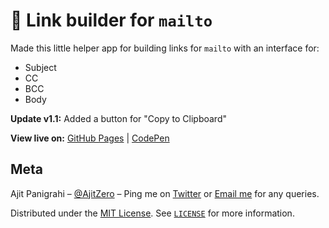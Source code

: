 # 🔗 Link builder for `mailto`


Made this little helper app for building links for `mailto` with an interface for:

- Subject
- CC
- BCC
- Body

**Update v1.1:** Added a button for "Copy to Clipboard"

**View live on:** [GitHub Pages](https://ajitzero.github.io/mailto-link-builder/) | [CodePen](https://codepen.io/AjitZero/full/GRoLLmp)

## Meta

Ajit Panigrahi – [@AjitZero](https://github.com/AjitZero) – Ping me on [Twitter](https://twitter.com/AjitZero) or [Email me](mailto:ajitzero@gmail.com) for any queries.

Distributed under the [MIT License](https://opensource.org/licenses/MIT). See [`LICENSE`](https://github.com/AjitZero/mailto-link-builder/blob/master/LICENSE.md) for more information.
